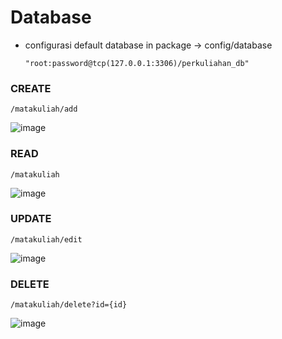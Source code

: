 # Database #
* configurasi default database in package -> config/database
  ```
  "root:password@tcp(127.0.0.1:3306)/perkuliahan_db"
  ```


### CREATE
  ```
  /matakuliah/add
  ```
![image](https://github.com/nihsaputra/web-perkuliahan/assets/125368693/cedb3084-a31e-4916-bd3b-882a2f36b11a)

  
### READ
 ```
 /matakuliah
```
![image](https://github.com/nihsaputra/web-perkuliahan/assets/125368693/2e998401-14b3-459c-84c7-cf845965508e)


### UPDATE
  ```
  /matakuliah/edit
  ```
![image](https://github.com/nihsaputra/web-perkuliahan/assets/125368693/7208f7c2-994d-4ebe-9332-845c13dfc279)


### DELETE
 ```
 /matakuliah/delete?id={id}
```
![image](https://github.com/nihsaputra/web-perkuliahan/assets/125368693/f9a921cc-5ece-4219-9e94-0a3795c671df)



